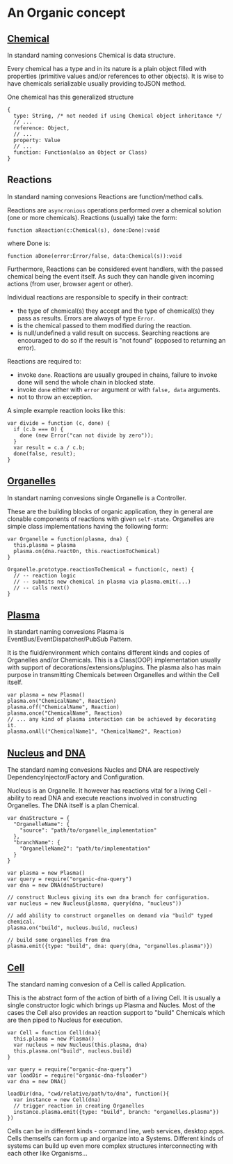 # An Organic concept

## [Chemical](./Chemical.md)

In standard naming convesions Chemical is data structure.

Every chemical has a type and in its nature is a plain object filled with properties (primitive values and/or references to other objects). It is wise to have chemicals serializable usually providing toJSON method.

One chemical has this generalized structure

    {
      type: String, /* not needed if using Chemical object inheritance */
      // ...
      reference: Object,
      // ...
      property: Value
      // ...
      function: Function(also an Object or Class)
    }

## Reactions

In standard naming convesions Reactions are function/method calls.

Reactions are `asyncronious` operations performed over a chemical solution (one or more chemicals). Reactions (usually) take the form:
    
    function aReaction(c:Chemical(s), done:Done):void
    
where Done is:
    
    function aDone(error:Error/false, data:Chemical(s)):void
    
Furthermore, Reactions can be considered event handlers, with the passed chemical being the event itself. As such they can handle given incoming actions (from user, browser agent or other). 

Individual reactions are responsible to specify in their contract:

   * the type of chemical(s) they accept and the type of chemical(s) they pass as results. Errors are always of type `Error`. 
   * is the chemical passed to them modified during the reaction.
   * is null/undefined a valid result on success. Searching reactions are encouraged to do so if the result is "not found" (opposed to returning an error).


Reactions are required to:

   * invoke `done`. Reactions are usually grouped in chains, failure to invoke done will send the whole chain in blocked state.
   * invoke `done` either with `error` argument or with `false, data` arguments.
   * not to throw an exception.

A simple example reaction looks like this:

    var divide = function (c, done) {
      if (c.b === 0) {
        done (new Error("can not divide by zero"));
      }
      var result = c.a / c.b;
      done(false, result);
    }

## [Organelles](./Organel.md)

In standart naming convesions single Organelle is a Controller.

These are the building blocks of organic application, they in general are clonable components of reactions with given `self-state`. Organelles are simple class implementations having the following form:

    var Organelle = function(plasma, dna) {
      this.plasma = plasma
      plasma.on(dna.reactOn, this.reactionToChemical)
    }

    Organelle.prototype.reactionToChemical = function(c, next) {
      // -- reaction logic
      // -- submits new chemical in plasma via plasma.emit(...) 
      // -- calls next()
    }

## [Plasma](./Plasma.md)

In standart naming convesions Plasma is EventBus/EventDispatcher/PubSub Pattern.

It is the fluid/environment which contains different kinds and copies of Organelles and/or Chemicals. This is a Class(OOP) implementation usually with support of decorations/extensions/plugins. The plasma also has main purpose in transmitting Chemicals between Organelles and within the Cell itself.

    var plasma = new Plasma()
    plasma.on("ChemicalName", Reaction)
    plasma.off("ChemicalName", Reaction)
    plasma.once("ChemicalName", Reaction)
    // ... any kind of plasma interaction can be achieved by decorating it.
    plasma.onAll("ChemicalName1", "ChemicalName2", Reaction)

## [Nucleus](./Nucleus.md) and [DNA](./DNA.md)

The standard naming convesions Nucles and DNA are respectively DependencyInjector/Factory and Configuration.

Nucleus is an Organelle. It however has reactions vital for a living Cell - ability to read DNA and execute reactions involved in constructing Organelles. The DNA itself is a plan Chemical.

    var dnaStructure = {
      "OrganelleName": {
        "source": "path/to/organelle_implementation"
      },
      "branchName": {
        "OrganelleName2": "path/to/implementation"
      }
    }
    
    var plasma = new Plasma()
    var query = require("organic-dna-query")
    var dna = new DNA(dnaStructure)

    // construct Nucleus giving its own dna branch for configuration.
    var nucleus = new Nucleus(plasma, query(dna, "nucleus"))

    // add ability to construct organelles on demand via "build" typed chemical.
    plasma.on("build", nucleus.build, nucleus) 

    // build some organelles from dna
    plasma.emit({type: "build", dna: query(dna, "organelles.plasma")})

## [Cell](./Cell.md)

The standard naming convesion of a Cell is called Application.

This is the abstract form of the action of birth of a living Cell. It is usually a single constructor logic which brings up Plasma and Nucles. Most of the cases the Cell also provides an reaction support to "build" Chemicals which are then piped to Nucleus for execution.

    var Cell = function Cell(dna){
      this.plasma = new Plasma()
      var nucleus = new Nucleus(this.plasma, dna)
      this.plasma.on("build", nucleus.build)
    }

    var query = require("organic-dna-query")
    var loadDir = require("organic-dna-fsloader")
    var dna = new DNA()

    loadDir(dna, "cwd/relative/path/to/dna", function(){
      var instance = new Cell(dna)
      // trigger reaction in creating Organelles
      instance.plasma.emit({type: "build", branch: "organelles.plasma"})
    })
    

Cells can be in different kinds - command line, web services, desktop apps. 
Cells themselfs can form up and organize into a Systems. 
Different kinds of systems can build up even more complex structures interconnecting with each other like Organisms...